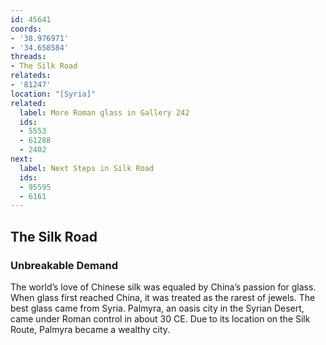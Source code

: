 ```yaml
---
id: 45641
coords:
- '38.976971'
- '34.658584'
threads:
- The Silk Road
relateds:
- '81247'
location: "[Syria]"
related:
  label: More Roman glass in Gallery 242
  ids:
  - 5553
  - 61288
  - 2402
next:
  label: Next Steps in Silk Road
  ids:
  - 95595
  - 6161
---
```


## The Silk Road

### Unbreakable Demand

The world’s love of Chinese silk was equaled by China’s passion for glass. When glass first reached China, it was treated as the rarest of jewels. The best glass came from Syria. Palmyra, an oasis city in the Syrian Desert, came under Roman control in about 30 CE. Due to its location on the Silk Route, Palmyra became a wealthy city.
